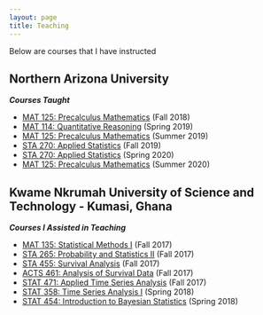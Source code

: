 ```yaml
---
layout: page
title: Teaching
---
```

Below are courses that I have instructed

## Northern Arizona University
***Courses Taught***
- [MAT 125: Precalculus Mathematics](https://nau.edu/math/mat-125/) (Fall 2018)
- [MAT 114: Quantitative Reasoning](https://nau.edu/math/mat-114/) (Spring 2019)
- [MAT 125: Precalculus Mathematics](https://nau.edu/math/mat-125/) (Summer 2019)
- [STA 270: Applied Statistics](https://catalog.nau.edu/Courses/course?courseId=008088&catalogYear=1819) (Fall 2019)
- [STA 270: Applied Statistics](https://catalog.nau.edu/Courses/course?courseId=008088&catalogYear=1819) (Spring 2020)
- [MAT 125: Precalculus Mathematics](https://nau.edu/math/mat-125/) (Summer 2020)


## Kwame Nkrumah University of Science and Technology - Kumasi, Ghana
***Courses I Assisted in Teaching***
- [MAT 135: Statistical Methods I](http://economics.knust.edu.gh/undergraduate/ba-economics) (Fall 2017)
- [STA 265: Probability and Statistics II](https://statacts.knust.edu.gh/undergraduate/bsc/bsc-actuarial-science-regular) (Fall 2017)
- [STA 455: Survival Analysis](https://statacts.knust.edu.gh/undergraduate/bsc/bsc-statistics-regular) (Fall 2017)
- [ACTS 461: Analysis of Survival Data](https://statacts.knust.edu.gh/undergraduate/bsc/bsc-actuarial-science-regular) (Fall 2017)
- [STAT 471:  Applied Time Series Analysis](https://statacts.knust.edu.gh/undergraduate/bsc/bsc-statistics-regular) (Fall 2017)
- [STAT 358:  Time Series Analysis I](https://statacts.knust.edu.gh/undergraduate/bsc/bsc-statistics-regular) (Spring 2018)
- [STAT 454: Introduction to Bayesian Statistics](https://statacts.knust.edu.gh/undergraduate/bsc/bsc-statistics-regular) (Spring 2018)
